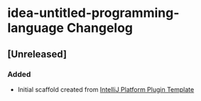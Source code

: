 <!-- Keep a Changelog guide -> https://keepachangelog.com -->

# idea-untitled-programming-language Changelog

## [Unreleased]
### Added
- Initial scaffold created from [IntelliJ Platform Plugin Template](https://github.com/JetBrains/intellij-platform-plugin-template)

